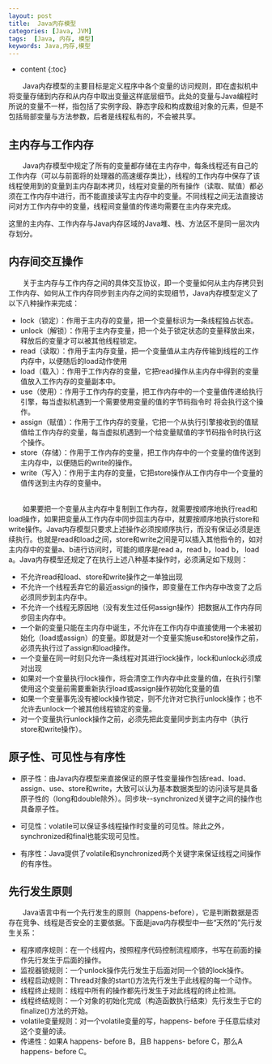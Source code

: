 ```yaml
---
layout: post
title:  Java内存模型
categories: [Java, JVM]
tags:  [Java, 内存, 模型]
keywords: Java,内存,模型
---
```


* content
{:toc}

&emsp;&emsp;Java内存模型的主要目标是定义程序中各个变量的访问规则，即在虚拟机中将变量存储到内存和从内存中取出变量这样底层细节。此处的变量与Java编程时所说的变量不一样，指包括了实例字段、静态字段和构成数组对象的元素，但是不包括局部变量与方法参数，后者是线程私有的，不会被共享。




## 主内存与工作内存

&emsp;&emsp;Java内存模型中规定了所有的变量都存储在主内存中，每条线程还有自己的工作内存（可以与前面将的处理器的高速缓存类比），线程的工作内存中保存了该线程使用到的变量到主内存副本拷贝，线程对变量的所有操作（读取、赋值）都必须在工作内存中进行，而不能直接读写主内存中的变量。不同线程之间无法直接访问对方工作内存中的变量，线程间变量值的传递均需要在主内存来完成。 

这里的主内存、工作内存与Java内存区域的Java堆、栈、方法区不是同一层次内存划分。
    
## 内存间交互操作
&emsp;&emsp;关于主内存与工作内存之间的具体交互协议，即一个变量如何从主内存拷贝到工作内存、如何从工作内存同步到主内存之间的实现细节，Java内存模型定义了以下八种操作来完成：

* lock（锁定）：作用于主内存的变量，把一个变量标识为一条线程独占状态。
*  unlock（解锁）：作用于主内存变量，把一个处于锁定状态的变量释放出来，释放后的变量才可以被其他线程锁定。
* read（读取）：作用于主内存变量，把一个变量值从主内存传输到线程的工作内存中，以便随后的load动作使用
* load（载入）：作用于工作内存的变量，它把read操作从主内存中得到的变量值放入工作内存的变量副本中。
* use（使用）：作用于工作内存的变量，把工作内存中的一个变量值传递给执行引擎，每当虚拟机遇到一个需要使用变量的值的字节码指令时    将会执行这个操作。
* assign（赋值）：作用于工作内存的变量，它把一个从执行引擎接收到的值赋值给工作内存的变量，每当虚拟机遇到一个给变量赋值的字节码指令时执行这个操作。
* store（存储）：作用于工作内存的变量，把工作内存中的一个变量的值传送到主内存中，以便随后的write的操作。
* write（写入）：作用于主内存的变量，它把store操作从工作内存中一个变量的值传送到主内存的变量中。

<br>
&emsp;&emsp;如果要把一个变量从主内存中复制到工作内存，就需要按顺序地执行read和load操作，如果把变量从工作内存中同步回主内存中，就要按顺序地执行store和write操作。Java内存模型只要求上述操作必须按顺序执行，而没有保证必须是连续执行。也就是read和load之间，store和write之间是可以插入其他指令的，如对主内存中的变量a、b进行访问时，可能的顺序是read a，read b，load b， load a。Java内存模型还规定了在执行上述八种基本操作时，必须满足如下规则：

* 不允许read和load、store和write操作之一单独出现
* 不允许一个线程丢弃它的最近assign的操作，即变量在工作内存中改变了之后必须同步到主内存中。
* 不允许一个线程无原因地（没有发生过任何assign操作）把数据从工作内存同步回主内存中。
* 一个新的变量只能在主内存中诞生，不允许在工作内存中直接使用一个未被初始化（load或assign）的变量。即就是对一个变量实施use和store操作之前，必须先执行过了assign和load操作。
* 一个变量在同一时刻只允许一条线程对其进行lock操作，lock和unlock必须成对出现
* 如果对一个变量执行lock操作，将会清空工作内存中此变量的值，在执行引擎使用这个变量前需要重新执行load或assign操作初始化变量的值
* 如果一个变量事先没有被lock操作锁定，则不允许对它执行unlock操作；也不允许去unlock一个被其他线程锁定的变量。
* 对一个变量执行unlock操作之前，必须先把此变量同步到主内存中（执行store和write操作）。

## 原子性、可见性与有序性
* 原子性：由Java内存模型来直接保证的原子性变量操作包括read、load、assign、use、store和write，大致可以认为基本数据类型的访问读写是具备原子性的（long和double除外）。同步块--synchronized关键字之间的操作也具备原子性。

* 可见性：volatile可以保证多线程操作时变量的可见性。除此之外，synchronized和final也能实现可见性。

* 有序性：Java提供了volatile和synchronized两个关键字来保证线程之间操作的有序性。

## 先行发生原则
&emsp;&emsp;Java语言中有一个先行发生的原则（happens-before），它是判断数据是否存在竞争、线程是否安全的主要依据。下面是java内存模型中一些“天然的”先行发生关系：

* 程序顺序规则：在一个线程内，按照程序代码控制流程顺序，书写在前面的操作先行发生于后面的操作。
* 监视器锁规则：一个unlock操作先行发生于后面对同一个锁的lock操作。
* 线程启动规则：Thread对象的start()方法先行发生于此线程的每一个动作。
* 线程终止规则：线程中所有的操作都先行发生于对此线程的终止检测。
* 线程终结规则：一个对象的初始化完成（构造函数执行结束）先行发生于它的finalize()方法的开始。
* volatile变量规则：对一个volatile变量的写，happens- before 于任意后续对这个变量的读。
* 传递性：如果A happens- before B，且B happens- before C，那么A happens- before C。